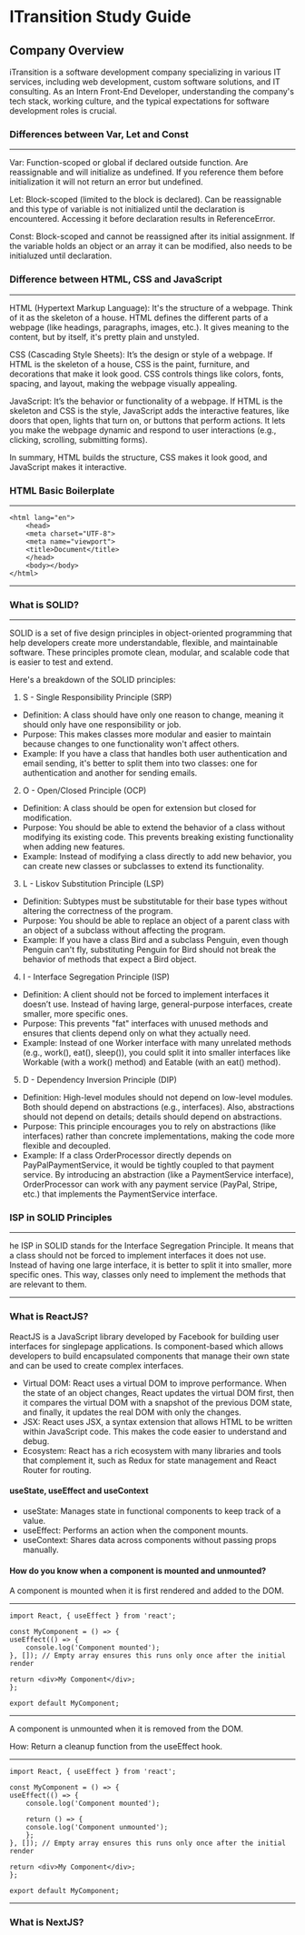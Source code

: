 # ITransition Study Guide

## Company Overview

iTransition is a software development company specializing in various IT services, including web development, custom software solutions, and IT consulting. As an Intern Front-End Developer, understanding the company's tech stack, working culture, and the typical expectations for software development roles is crucial.

### Differences between Var, Let and Const
---
Var: Function-scoped or global if declared outside function. Are reassignable and will initialize as undefined. If you reference them before initialization it will not return an error but undefined.

Let: Block-scoped (limited to the block is declared). Can be reassignable and this type of variable is not initialized until the declaration is encountered. Accessing it before declaration results in ReferenceError.

Const: Block-scoped and cannot be reassigned after its initial assignment. If the variable holds an object or an array it can be modified, also needs to be initialuzed until declaration.

### Difference between HTML, CSS and JavaScript
----
HTML (Hypertext Markup Language): It's the structure of a webpage. Think of it as the skeleton of a house. HTML defines the different parts of a webpage (like headings, paragraphs, images, etc.). It gives meaning to the content, but by itself, it's pretty plain and unstyled.

CSS (Cascading Style Sheets): It’s the design or style of a webpage. If HTML is the skeleton of a house, CSS is the paint, furniture, and decorations that make it look good. CSS controls things like colors, fonts, spacing, and layout, making the webpage visually appealing.

JavaScript: It’s the behavior or functionality of a webpage. If HTML is the skeleton and CSS is the style, JavaScript adds the interactive features, like doors that open, lights that turn on, or buttons that perform actions. It lets you make the webpage dynamic and respond to user interactions (e.g., clicking, scrolling, submitting forms).

In summary, HTML builds the structure, CSS makes it look good, and JavaScript makes it interactive.


### HTML Basic Boilerplate
---

    <html lang="en"> 
        <head>
        <meta charset="UTF-8">
        <meta name="viewport">
        <title>Document</title>
        </head>
        <body></body>
    </html>
---

### What is SOLID?
---
SOLID is a set of five design principles in object-oriented programming that help developers create more understandable, flexible, and maintainable software. These principles promote clean, modular, and scalable code that is easier to test and extend.

Here's a breakdown of the SOLID principles:

1. S - Single Responsibility Principle (SRP) 

- Definition: A class should have only one reason to change, meaning it should only have one responsibility or job.
- Purpose: This makes classes more modular and easier to maintain because changes to one functionality won't affect others.
- Example: If you have a class that handles both user authentication and email sending, it's better to split them into two classes: one for authentication and another for sending emails.
2. O - Open/Closed Principle (OCP)

- Definition: A class should be open for extension but closed for modification.
- Purpose: You should be able to extend the behavior of a class without modifying its existing code. This prevents breaking existing functionality when adding new features.
- Example: Instead of modifying a class directly to add new behavior, you can create new classes or subclasses to extend its functionality.
3. L - Liskov Substitution Principle (LSP)

- Definition: Subtypes must be substitutable for their base types without altering the correctness of the program.
- Purpose: You should be able to replace an object of a parent class with an object of a subclass without affecting the program.
- Example: If you have a class Bird and a subclass Penguin, even though Penguin can't fly, substituting Penguin for Bird should not break the behavior of methods that expect a Bird object.
4. I - Interface Segregation Principle (ISP)

- Definition: A client should not be forced to implement interfaces it doesn’t use. Instead of having large, general-purpose interfaces, create smaller, more specific ones.
- Purpose: This prevents "fat" interfaces with unused methods and ensures that clients depend only on what they actually need.
- Example: Instead of one Worker interface with many unrelated methods (e.g., work(), eat(), sleep()), you could split it into smaller interfaces like Workable (with a work() method) and Eatable (with an eat() method).
5. D - Dependency Inversion Principle (DIP)

- Definition: High-level modules should not depend on low-level modules. Both should depend on abstractions (e.g., interfaces). Also, abstractions should not depend on details; details should depend on abstractions.
- Purpose: This principle encourages you to rely on abstractions (like interfaces) rather than concrete implementations, making the code more flexible and decoupled.
- Example: If a class OrderProcessor directly depends on PayPalPaymentService, it would be tightly coupled to that payment service. By introducing an abstraction (like a PaymentService interface), OrderProcessor can work with any payment service (PayPal, Stripe, etc.) that implements the PaymentService interface.

### ISP in SOLID Principles
---
he ISP in SOLID stands for the Interface Segregation Principle. It means that a class should not be forced to implement interfaces it does not use. Instead of having one large interface, it is better to split it into smaller, more specific ones. This way, classes only need to implement the methods that are relevant to them.

---

### What is ReactJS?
ReactJS is a JavaScript library developed by Facebook for building user interfaces for singlepage applications. Is component-based which allows developers to build encapsulated components that manage their own state and can be used to create complex interfaces.

- Virtual DOM: React uses a virtual DOM to improve performance. When the state of an object changes, React updates the virtual DOM first, then it compares the virtual DOM with a snapshot of the previous DOM state, and finally, it updates the real DOM with only the changes.
- JSX: React uses JSX, a syntax extension that allows HTML to be written within JavaScript code. This makes the code easier to understand and debug.
- Ecosystem: React has a rich ecosystem with many libraries and tools that complement it, such as Redux for state management and React Router for routing.

#### useState, useEffect and useContext
- useState: Manages state in functional components to keep track of a value.
- useEffect: Performs an action when the component mounts.
- useContext: Shares data across components without passing props manually.

#### How do you know when a component is mounted and unmounted?

A component is mounted when it is first rendered and added to the DOM.

---
    import React, { useEffect } from 'react';

    const MyComponent = () => {
    useEffect(() => {
        console.log('Component mounted');
    }, []); // Empty array ensures this runs only once after the initial render

    return <div>My Component</div>;
    };

    export default MyComponent;
---

A component is unmounted when it is removed from the DOM.

How: Return a cleanup function from the useEffect hook.

---
    import React, { useEffect } from 'react';

    const MyComponent = () => {
    useEffect(() => {
        console.log('Component mounted');

        return () => {
        console.log('Component unmounted');
        };
    }, []); // Empty array ensures this runs only once after the initial render

    return <div>My Component</div>;
    };

    export default MyComponent;
---

### What is NextJS?


